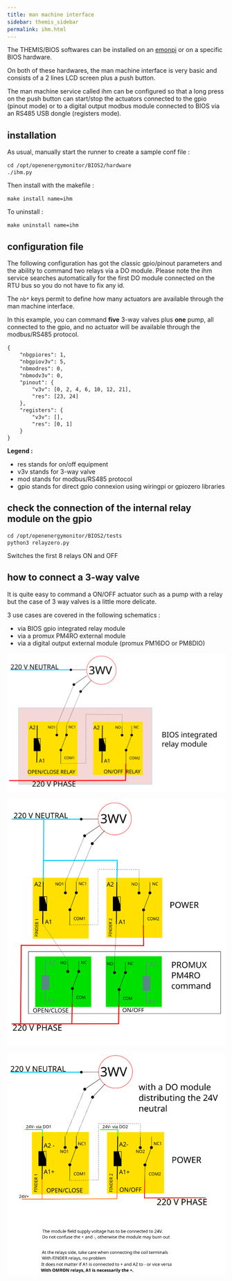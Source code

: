 ```yaml
---
title: man machine interface
sidebar: themis_sidebar
permalink: ihm.html
---
```


The THEMIS/BIOS softwares can be installed on an [emonpi](https://shop.openenergymonitor.com/emonpi/) or on a specific BIOS hardware. 

On both of these hardwares, the man machine interface is very basic and consists of a 2 lines LCD screen plus a push button.

The man machine service called ihm can be configured so that a long press on the push button can start/stop the actuators connected to the gpio (pinout mode) or to a digital output modbus module connected to BIOS via an RS485 USB dongle (registers mode). 

## installation

As usual, manually start the runner to create a sample conf file : 
```
cd /opt/openenergymonitor/BIOS2/hardware
./ihm.py
```
Then install with the makefile :
```
make install name=ihm
```

To uninstall :

```
make uninstall name=ihm
```

## configuration file

The following configuration has got the classic gpio/pinout parameters and the ability to command two relays via a DO module. Please note the ihm service searches automatically for the first DO module connected on the RTU bus so you do not have to fix any id.

The `nb*` keys permit to define how many actuators are available through the man machine interface. 

In this example, you can command **five** 3-way valves plus **one** pump, all connected to the gpio, and no actuator will be available through the modbus/RS485 protocol. 

```
{
    "nbgpiores": 1,
    "nbgpiov3v": 5,
    "nbmodres": 0,
    "nbmodv3v": 0,
    "pinout": {
        "v3v": [0, 2, 4, 6, 10, 12, 21],
        "res": [23, 24]
    },
    "registers": {
        "v3v": [],
        "res": [0, 1]
    }
}
```
**Legend :**
- res stands for on/off equipment
- v3v stands for 3-way valve
- mod stands for modbus/RS485 protocol
- gpio stands for direct gpio connexion using wiringpi or gpiozero libraries 

## check the connection of the internal relay module on the gpio

```
cd /opt/openenergymonitor/BIOS2/tests
python3 relayzero.py
```
Switches the first 8 relays ON and OFF

## how to connect a 3-way valve

It is quite easy to command a ON/OFF actuator such as a pump with a relay but the case of 3 way valves is a little more delicate.

3 use cases are covered in the following schematics :

- via BIOS gpio integrated relay module
- via a promux PM4RO external module
- via a digital output external module (promux PM16DO or PM8DIO)

![](bios_relay.svg)

![](promux_finder.svg)

![](promuxDO2finder.svg)
